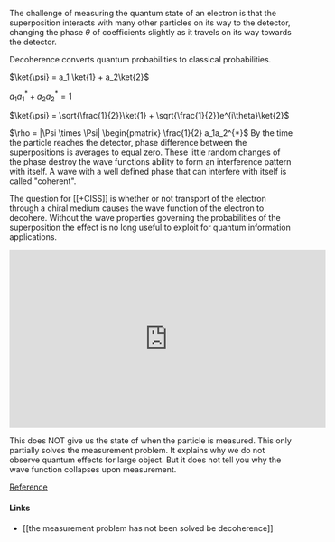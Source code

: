 The challenge of measuring the quantum state of an electron is that the superposition interacts with many other particles on its way to the detector, changing the phase $\theta$ of coefficients slightly as it travels on its way towards the detector.

Decoherence converts quantum probabilities to classical probabilities. 

$\ket{\psi} = a_1 \ket{1} + a_2\ket{2}$

$a_1a_1^{*} + a_2a_2^{*} = 1$

$\ket{\psi} = \sqrt{\frac{1}{2}}\ket{1} + \sqrt{\frac{1}{2}}e^{i\theta}\ket{2}$

$\rho = |\Psi \times \Psi| \begin{pmatrix} \frac{1}{2} a_1a_2^{*}$
By the time the particle reaches the detector, phase difference between the superpositions is averages to equal zero. These little random changes of the phase destroy the wave functions ability to form an interference pattern with itself. A wave with a well defined phase that can interfere with itself is called "coherent". 

The question for [[+CISS]] is whether or not transport of the electron through a chiral medium causes the wave function of the electron to decohere. Without the wave properties governing the probabilities of the superposition the effect is no long useful to exploit for quantum information applications. 

<iframe width="560" height="315" src="https://www.youtube.com/embed/igsuIuI_HAQ" title="YouTube video player" frameborder="0" allow="accelerometer; autoplay; clipboard-write; encrypted-media; gyroscope; picture-in-picture" allowfullscreen></iframe>

This does NOT give us the state of when the particle is measured. This only partially solves the measurement problem. It explains why we do not observe quantum effects for large object. But it does not tell you why the wave function collapses upon measurement. 

[Reference](https://www.youtube.com/watch?v=igsuIuI_HAQ)

#### Links
- [[the measurement problem has not been solved be decoherence]]